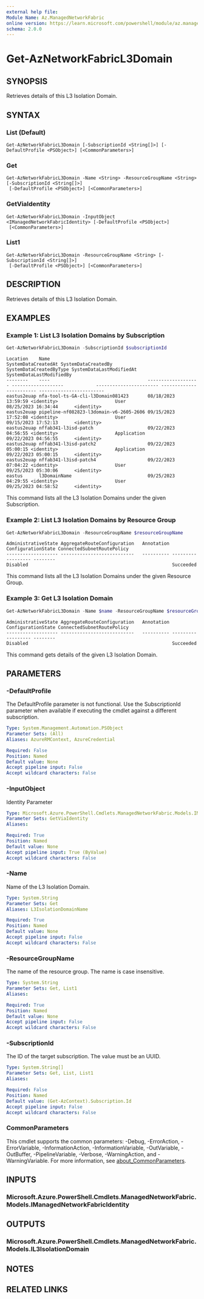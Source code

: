 ```yaml
---
external help file:
Module Name: Az.ManagedNetworkFabric
online version: https://learn.microsoft.com/powershell/module/az.managednetworkfabric/get-aznetworkfabricl3domain
schema: 2.0.0
---
```


# Get-AzNetworkFabricL3Domain

## SYNOPSIS
Retrieves details of this L3 Isolation Domain.

## SYNTAX

### List (Default)
```
Get-AzNetworkFabricL3Domain [-SubscriptionId <String[]>] [-DefaultProfile <PSObject>] [<CommonParameters>]
```

### Get
```
Get-AzNetworkFabricL3Domain -Name <String> -ResourceGroupName <String> [-SubscriptionId <String[]>]
 [-DefaultProfile <PSObject>] [<CommonParameters>]
```

### GetViaIdentity
```
Get-AzNetworkFabricL3Domain -InputObject <IManagedNetworkFabricIdentity> [-DefaultProfile <PSObject>]
 [<CommonParameters>]
```

### List1
```
Get-AzNetworkFabricL3Domain -ResourceGroupName <String> [-SubscriptionId <String[]>]
 [-DefaultProfile <PSObject>] [<CommonParameters>]
```

## DESCRIPTION
Retrieves details of this L3 Isolation Domain.

## EXAMPLES

### Example 1: List L3 Isolation Domains by Subscription
```powershell
Get-AzNetworkFabricL3Domain -SubscriptionId $subscriptionId
```

```output
Location    Name                                    SystemDataCreatedAt SystemDataCreatedBy            SystemDataCreatedByType SystemDataLastModifiedAt SystemDataLastModifiedBy
--------    ----                                    ------------------- -------------------            ----------------------- ------------------------ ------------------------
eastus2euap nfa-tool-ts-GA-cli-l3Domain081423       08/18/2023 13:59:59 <identity>                     User                    08/25/2023 16:34:44      <identity>
eastus2euap pipeline-nf082823-l3domain-v6-2605-2606 09/15/2023 17:52:08 <identity>                     User                    09/15/2023 17:52:13      <identity>
eastus2euap nffab341-l3isd-patch                    09/22/2023 04:56:55 <identity>                     Application             09/22/2023 04:56:55      <identity>
eastus2euap nffab341-l3isd-patch2                   09/22/2023 05:00:15 <identity>                     Application             09/22/2023 05:00:15      <identity>
eastus2euap nffab341-l3isd-patch4                   09/22/2023 07:04:22 <identity>                     User                    09/25/2023 05:30:06      <identity>
eastus      l3DomainName                            09/25/2023 04:29:55 <identity>                     User                    09/25/2023 04:58:52      <identity>
```

This command lists all the L3 Isolation Domains under the given Subscription.

### Example 2: List L3 Isolation Domains by Resource Group
```powershell
Get-AzNetworkFabricL3Domain -ResourceGroupName $resourceGroupName
```

```output
AdministrativeState AggregateRouteConfiguration   Annotation ConfigurationState ConnectedSubnetRoutePolicy
------------------- ---------------------------   ---------- ------------------ --------
Disabled                                                     Succeeded          
```

This command lists all the L3 Isolation Domains under the given Resource Group.

### Example 3: Get L3 Isolation Domain
```powershell
Get-AzNetworkFabricL3Domain -Name $name -ResourceGroupName $resourceGroupName
```

```output
AdministrativeState AggregateRouteConfiguration   Annotation ConfigurationState ConnectedSubnetRoutePolicy
------------------- ---------------------------   ---------- ------------------ --------
Disabled                                                     Succeeded          
```

This command gets details of the given L3 Isolation Domain.

## PARAMETERS

### -DefaultProfile
The DefaultProfile parameter is not functional.
Use the SubscriptionId parameter when available if executing the cmdlet against a different subscription.

```yaml
Type: System.Management.Automation.PSObject
Parameter Sets: (All)
Aliases: AzureRMContext, AzureCredential

Required: False
Position: Named
Default value: None
Accept pipeline input: False
Accept wildcard characters: False
```

### -InputObject
Identity Parameter

```yaml
Type: Microsoft.Azure.PowerShell.Cmdlets.ManagedNetworkFabric.Models.IManagedNetworkFabricIdentity
Parameter Sets: GetViaIdentity
Aliases:

Required: True
Position: Named
Default value: None
Accept pipeline input: True (ByValue)
Accept wildcard characters: False
```

### -Name
Name of the L3 Isolation Domain.

```yaml
Type: System.String
Parameter Sets: Get
Aliases: L3IsolationDomainName

Required: True
Position: Named
Default value: None
Accept pipeline input: False
Accept wildcard characters: False
```

### -ResourceGroupName
The name of the resource group.
The name is case insensitive.

```yaml
Type: System.String
Parameter Sets: Get, List1
Aliases:

Required: True
Position: Named
Default value: None
Accept pipeline input: False
Accept wildcard characters: False
```

### -SubscriptionId
The ID of the target subscription.
The value must be an UUID.

```yaml
Type: System.String[]
Parameter Sets: Get, List, List1
Aliases:

Required: False
Position: Named
Default value: (Get-AzContext).Subscription.Id
Accept pipeline input: False
Accept wildcard characters: False
```

### CommonParameters
This cmdlet supports the common parameters: -Debug, -ErrorAction, -ErrorVariable, -InformationAction, -InformationVariable, -OutVariable, -OutBuffer, -PipelineVariable, -Verbose, -WarningAction, and -WarningVariable. For more information, see [about_CommonParameters](http://go.microsoft.com/fwlink/?LinkID=113216).

## INPUTS

### Microsoft.Azure.PowerShell.Cmdlets.ManagedNetworkFabric.Models.IManagedNetworkFabricIdentity

## OUTPUTS

### Microsoft.Azure.PowerShell.Cmdlets.ManagedNetworkFabric.Models.IL3IsolationDomain

## NOTES

## RELATED LINKS

